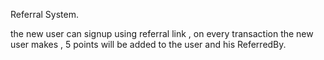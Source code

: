 Referral System.

the new user can signup using referral link , on every transaction the new user makes , 5 points will be added to the user and his ReferredBy.
